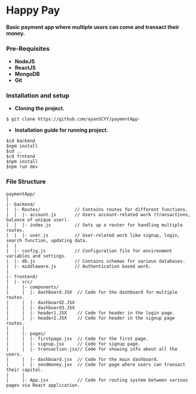 # Happy Pay

#### Basic payment app where multiple users can come and transact their money.

### Pre-Requisites
- **NodeJS**
- **ReactJS**
- **MongoDB**
- **Git**

### Installation and setup

- **Cloning the project.**

```
$ git clone https://github.com/ayanSCYY/paymentApp-

```

- **Installation guide for running project.**
```
$cd backend
$npm install
$cd ..
$cd frntend
$npm install
$npm run dev

```


### File Structure

```
paymentApp/
|
|- backend/
|  |- Routes/             // Contains routes for different functions.
|  |  |- account.js       // Users account-related work (transactions, balance of unique user).
|  |  |- index.js         // Sets up a router for handling multiple routes.
|  |  |- user.js          // User-related work like signup, login, search function, updating data.
|  |
|  |- config.js           // Configuration file for environment variables and settings.
|  |- db.js               // Contains schemas for various databases.
|  |- middleware.js       // Authentication based work.
|
|- frontend/
|  |- src/
|     |- components/
|     |  |- dashboard.JSX  // Code for the dashboard for multiple routes.
|     |  |- dashboard2.JSX
|     |  |- dashboard3.JSX
|     |  |- header1.JSX    // Code for header in the login page.
|     |  |- header2.JSX    // Code for header in the signup page routes.
|     |
|     |- pages/
|     |  |- firstpage.jsx  // Code for the first page.
|     |  |- signup.jsx     // Code for signup page.
|     |  |- transaction.jsx// Code for showing info about all the users.
|     |  |- dashboard.jsx  // Code for the main dashboard.
|     |  |- sendmoney.jsx  // Code for page where users can transact their capital.
|     |
|     |- App.jsx           // Code for routing system between various pages via React application.

```


